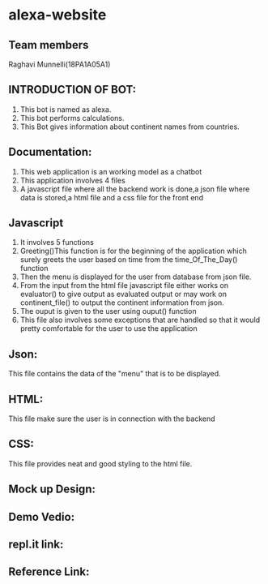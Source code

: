 # alexa-website

## Team members
 Raghavi Munnelli(18PA1A05A1)
 
## INTRODUCTION OF BOT:
 1. This bot is named as alexa.
 2.  This bot performs calculations.
 3.  This Bot gives information about continent names from countries.

## Documentation:
 1. This web application is an working model as a chatbot 
 2. This application involves 4 files
 3. A javascript file where all the backend work is done,a json file where data is stored,a html file and a css file for the front end
 ## Javascript
 1. It involves 5 functions
2. Greeting()This function is for the beginning of the application which surely greets the user based on time from the time_Of_The_Day() function
3. Then the menu is displayed for the user from database from json file.
4. From the input from the html file javascript file either works on evaluator() to give output as evaluated output or may work on continent_file() to output the continent information from json.
5. The ouput is given to the user using ouput() function
6. This file also involves some exceptions that are handled so that it would pretty comfortable for the user to use the application

## Json:
 This file contains the data of the "menu" that is to be displayed.
 
## HTML:
  This file make sure the user is in connection with the backend
## CSS:
  This file provides neat and good styling to the html file.
## Mock up Design:


## Demo Vedio:


## repl.it link:


## Reference Link:
